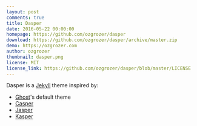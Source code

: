 ```yaml
---
layout: post
comments: true
title: Dasper
date: 2016-05-22 00:00:00
homepage: https://github.com/ozgrozer/dasper
download: https://github.com/ozgrozer/dasper/archive/master.zip
demo: https://ozgrozer.com
author: ozgrozer
thumbnail: dasper.png
license: MIT
license_link: https://github.com/ozgrozer/dasper/blob/master/LICENSE
---
```


Dasper is a [Jekyll](https://jekyllrb.com/) theme inspired by:

* [Ghost](https://ghost.org/)'s default theme
* [Casper](https://demo.ghost.io/)
* [Jasper](https://biomadeira.github.io/jasper/)
* [Kasper](https://rosario.io/)
